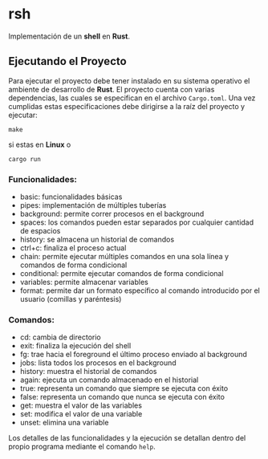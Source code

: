 # rsh

Implementación de un **shell** en **Rust**.

## Ejecutando el Proyecto

Para ejecutar el proyecto debe tener instalado en su sistema operativo el ambiente de desarrollo de **Rust**.
El proyecto cuenta con varias dependencias, las cuales se especifican en el archivo `Cargo.toml`. Una vez cumplidas
estas especificaciones debe dirigirse a la raíz del proyecto y ejecutar:

```
make
```

si estas en **Linux** o 

```
cargo run
```

### Funcionalidades:

- basic: funcionalidades básicas
- pipes: implementación de múltiples tuberías
- background: permite correr procesos en el background
- spaces: los comandos pueden estar separados por cualquier cantidad de espacios
- history: se almacena un historial de comandos
- ctrl+c: finaliza el proceso actual
- chain: permite ejecutar múltiples comandos en una sola línea y comandos de forma condicional
- conditional: permite ejecutar comandos de forma condicional
- variables: permite almacenar variables
- format: permite dar un formato específico al comando introducido por el usuario (comillas y paréntesis)

### Comandos:

- cd: cambia de directorio
- exit: finaliza la ejecución del shell
- fg: trae hacia el foreground el último proceso enviado al background
- jobs: lista todos los procesos en el background
- history: muestra el historial de comandos
- again: ejecuta un comando almacenado en el historial
- true: representa un comando que siempre se ejecuta con éxito
- false: representa un comando que nunca se ejecuta con éxito
- get: muestra el valor de las variables
- set: modifica el valor de una variable
- unset: elimina una variable


Los detalles de las funcionalidades y la ejecución se detallan dentro del propio
programa mediante el comando `help`.



